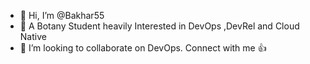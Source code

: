 - 👋 Hi, I’m @Bakhar55 
- 👀 A Botany Student heavily Interested in DevOps ,DevRel and Cloud Native
- 💞️ I’m looking to collaborate on DevOps.
Connect with me 👍

<!---
Bakhar55/Bakhar55 is a ✨ special ✨ repository because its `README.md` (this file) appears on your GitHub profile.
You can click the Preview link to take a look at your changes.
--->
